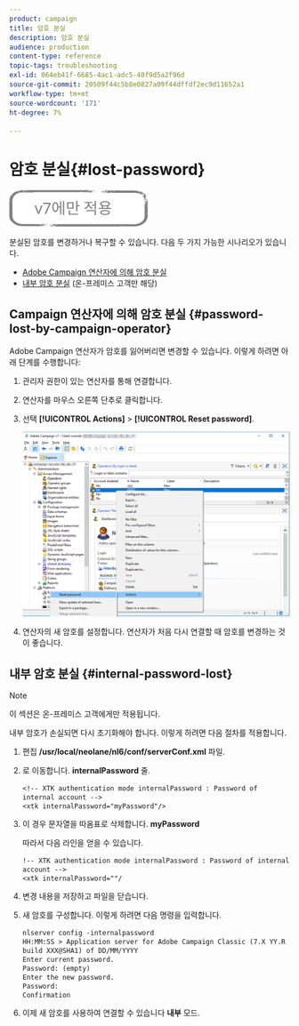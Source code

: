 ```yaml
---
product: campaign
title: 암호 분실
description: 암호 분실
audience: production
content-type: reference
topic-tags: troubleshooting
exl-id: 064eb41f-6685-4ac1-adc5-40f9d5a2f96d
source-git-commit: 20509f44c5b8e0827a09f44dffdf2ec9d11652a1
workflow-type: tm+mt
source-wordcount: '171'
ht-degree: 7%

---
```


# 암호 분실{#lost-password}

![](../../assets/v7-only.svg)

분실된 암호를 변경하거나 복구할 수 있습니다.
다음 두 가지 가능한 시나리오가 있습니다.

* [Adobe Campaign 연산자에 의해 암호 분실](#password-lost-by-campaign-operator)
* [내부 암호 분실](#internal-password-lost) (온-프레미스 고객만 해당)

## Campaign 연산자에 의해 암호 분실 {#password-lost-by-campaign-operator}

Adobe Campaign 연산자가 암호를 잃어버리면 변경할 수 있습니다.
이렇게 하려면 아래 단계를 수행합니다:

1. 관리자 권한이 있는 연산자를 통해 연결합니다.
1. 연산자를 마우스 오른쪽 단추로 클릭합니다.
1. 선택 **[!UICONTROL Actions]** > **[!UICONTROL Reset password]**.

   ![](assets/operator-passwd.png)

1. 연산자의 새 암호를 설정합니다. 연산자가 처음 다시 연결할 때 암호를 변경하는 것이 좋습니다.

## 내부 암호 분실 {#internal-password-lost}

>[!NOTE]
>
>이 섹션은 온-프레미스 고객에게만 적용됩니다.

내부 암호가 손실되면 다시 초기화해야 합니다.
이렇게 하려면 다음 절차를 적용합니다.

1. 편집 **/usr/local/neolane/nl6/conf/serverConf.xml** 파일.

1. 로 이동합니다. **internalPassword** 줄.

   ```
   <!-- XTK authentication mode internalPassword : Password of internal account -->
   <xtk internalPassword="myPassword"/>
   ```

1. 이 경우 문자열을 따옴표로 삭제합니다. **myPassword**

   따라서 다음 라인을 얻을 수 있습니다.

   ```
   !-- XTK authentication mode internalPassword : Password of internal account -->
   <xtk internalPassword=""/
   ```

1. 변경 내용을 저장하고 파일을 닫습니다.

1. 새 암호를 구성합니다. 이렇게 하려면 다음 명령을 입력합니다.

   ```
   nlserver config -internalpassword
   HH:MM:SS > Application server for Adobe Campaign Classic (7.X YY.R build XXX@SHA1) of DD/MM/YYYY
   Enter current password.
   Password: (empty)
   Enter the new password.
   Password: 
   Confirmation 
   ```

1. 이제 새 암호를 사용하여 연결할 수 있습니다 **내부** 모드.
